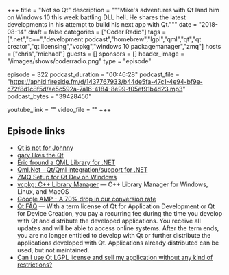 +++
title = "Not so Qt"
description = """Mike's adventures with Qt land him on Windows 10 this week battling DLL hell. He shares the latest developments in his attempt to build his next app with Qt."""
date = "2018-08-14"
draft = false
categories = ["Coder Radio"]
tags = [".net","c++","development podcast","homebrew","lgpl","qml","qt","qt creator","qt licensing","vcpkg","windows 10 packagemanager","zmq"]
hosts = ["chris","michael"]
guests = []
sponsors = []
header_image = "/images/shows/coderradio.png"
type = "episode"

episode = 322
podcast_duration = "00:46:28"
podcast_file = "https://aphid.fireside.fm/d/1437767933/b44de5fa-47c1-4e94-bf9e-c72f8d1c8f5d/ae5c592a-7a16-4184-8e99-f05ef91b4d23.mp3"
podcast_bytes = "39428450"

youtube_link = ""
video_file = ""
+++

## Episode links

  * [Qt is not for Johnny](https://pastebin.com/hBJrurXJ "Qt is not for Johnny")
  * [gary likes the Qt](https://pastebin.com/pDdZm1ZM "gary likes the Qt")
  * [Eric fround a QML Library for .NET](https://pastebin.com/hM6wSR1v "Eric fround a QML Library for .NET")
  * [Qml.Net - Qt/Qml integration/support for .NET](https://github.com/pauldotknopf/Qml.Net "Qml.Net - Qt/Qml integration/support for .NET")
  * [ZMQ Setup for Qt Dev on Windows](http://dominickm.com/zmq-setup-qt-dev-windows/ "ZMQ Setup for Qt Dev on Windows")
  * [vcpkg: C++ Library Manager](https://github.com/Microsoft/vcpkg "vcpkg: C++ Library Manager") — C++ Library Manager for Windows, Linux, and MacOS
  * [Google AMP - A 70% drop in our conversion rate](https://www.rockstarcoders.com/google-amp/ "Google AMP - A 70% drop in our conversion rate")
  * [Qt FAQ](https://www1.qt.io/faq/#_Toc_1_2 "Qt FAQ") — With a term license of Qt for Application Development or Qt for Device Creation, you pay a recurring fee during the time you develop with Qt and distribute the developed applications. You receive all updates and will be able to access online systems. After the term ends, you are no longer entitled to develop with Qt or further distribute the applications developed with Qt. Applications already distributed can be used, but not maintained. 
  * [Can I use Qt LGPL license and sell my application without any kind of restrictions?](https://stackoverflow.com/questions/11994053/can-i-use-qt-lgpl-license-and-sell-my-application-without-any-kind-of-restrictio "Can I use Qt LGPL license and sell my application without any kind of restrictions?")

